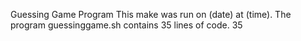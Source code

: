 Guessing Game Program
This make was run on (date) at (time).
The program guessinggame.sh contains 35 lines of code.
35
